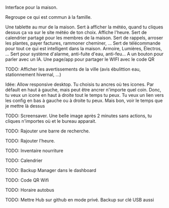Interface pour la maison.

Regroupe ce qui est commun à la famille.





Une tablette au mur de la maison. Sert à afficher la météo, quand tu cliques dessus ça va sur le site météo de ton choix. Affiche l'heure. Sert de calendrier partagé pour les membres de la maison. Sert de rappels, arroser les plantes, payer factures, rammoner cheminer, ... Sert de télécommande pour tout ce qui est intelligent dans la maison. Armoire, Lumières, Électros, ... Sert pour système d'alarme, anti-fuite d'eau, anti-feu... A un bouton pour parler avec un IA. Une page/app pour partager le WIFI avec le code QR

TODO: Afficher les avertissements de la ville (avis ébulittion eau, stationnement hivernal, ...)

Idée: Allow responsive desktop. Tu choisis tu ancres où tes icones. Par défault en haut à gauche, mais peut être ancrer n'importe quel coin. Donc, tu veux un icone en haut à droite tout le temps tu peux. Tu veux un lien vers les config en bas à gauche ou à droite tu peux. Mais bon, voir le temps que je mettre là dessus

TODO: Screensaver. Une belle image après 2 minutes sans actions, tu cliques n'importes où et le bureau apparait.

TODO: Rajouter une barre de recherche.

TODO: Rajouter l'heure.

TODO: Inventaire nourriture

TODO: Calendrier

TODO: Backup Manager dans le dashboard

TODO: Code QR Wifi

TODO: Horaire autobus

TODO: Mettre Hub sur github en mode privé. Backup sur clé USB aussi






